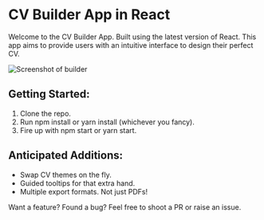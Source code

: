 # CV Builder App in React

Welcome to the CV Builder App. Built using the latest version of React. This app aims to provide users with an intuitive interface to design their perfect CV.

![Screenshot of builder]('./src/assets/images/cvShot.jpeg', 'Screenshot of the project')

## Getting Started:

1. Clone the repo.
2. Run npm install or yarn install (whichever you fancy).
3. Fire up with npm start or yarn start.

## Anticipated Additions:

- Swap CV themes on the fly.
- Guided tooltips for that extra hand.
- Multiple export formats. Not just PDFs!

Want a feature? Found a bug? Feel free to shoot a PR or raise an issue.

